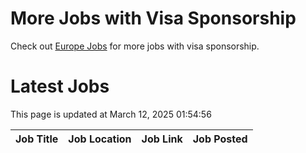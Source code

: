# More Jobs with Visa Sponsorship

Check out [Europe Jobs](https://github.com/sureshparimi/europejobs#latest-jobs) for more jobs with visa sponsorship.

# Latest Jobs

This page is updated at March 12, 2025 01:54:56

| Job Title | Job Location | Job Link | Job Posted |
| --- | --- | --- | --- |
